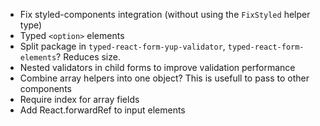 -   Fix styled-components integration (without using the `FixStyled` helper type)
-   Typed `<option>` elements
-   Split package in `typed-react-form-yup-validator`, `typed-react-form-elements`? Reduces size.
-   Nested validators in child forms to improve validation performance
-   Combine array helpers into one object? This is usefull to pass to other components
-   Require index for array fields
-   Add React.forwardRef to input elements
